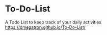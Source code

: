 # To-Do-List
A Todo List to keep track of your daily activities.
https://dmegatron.github.io/To-Do-List/
